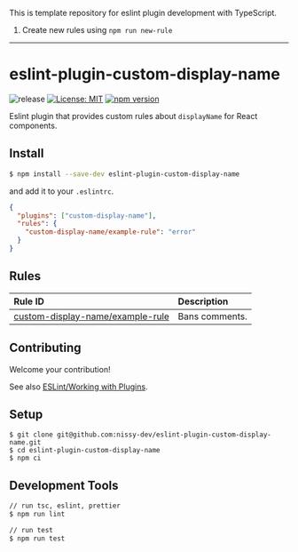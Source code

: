 This is template repository for eslint plugin development with TypeScript.

1. Create new rules using `npm run new-rule`

---

# eslint-plugin-custom-display-name

![release](https://github.com/nissy-dev/eslint-plugin-custom-display-name/actions/workflows/release.yml/badge.svg)
[![License: MIT](https://img.shields.io/github/license/nissy-dev/eslint-plugin-custom-display-name.svg)](https://opensource.org/licenses/MIT)
[![npm version](https://badge.fury.io/js/eslint-plugin-custom-display-name.svg)](https://badge.fury.io/js/eslint-plugin-custom-display-name)

Eslint plugin that provides custom rules about `displayName` for React components.

## Install

```sh
$ npm install --save-dev eslint-plugin-custom-display-name
```

and add it to your `.eslintrc`.

```json
{
  "plugins": ["custom-display-name"],
  "rules": {
    "custom-display-name/example-rule": "error"
  }
}
```

## Rules

| Rule ID                                                          | Description    |
| :--------------------------------------------------------------- | :------------- |
| [custom-display-name/example-rule](./docs/rules/example-rule.md) | Bans comments. |

## Contributing

Welcome your contribution!

See also [ESLint/Working with Plugins](https://eslint.org/docs/developer-guide/working-with-plugins).

## Setup

```
$ git clone git@github.com:nissy-dev/eslint-plugin-custom-display-name.git
$ cd eslint-plugin-custom-display-name
$ npm ci
```

## Development Tools

```sh
// run tsc, eslint, prettier
$ npm run lint

// run test
$ npm run test
```
